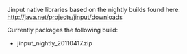 Jinput native libraries based on the nightly builds found here: http://java.net/projects/jinput/downloads

Currently packages the following build:
* jinput_nightly_20110417.zip

